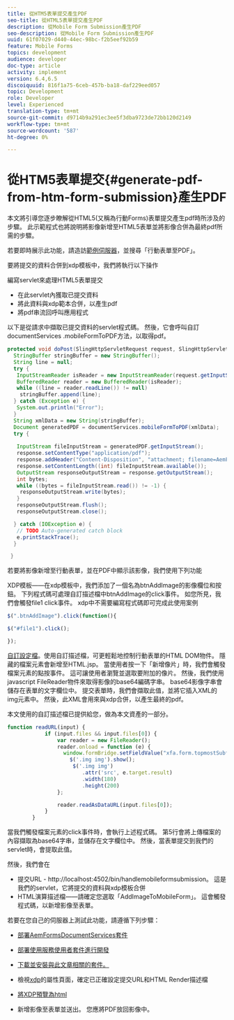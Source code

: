 ```yaml
---
title: 從HTM5表單提交產生PDF
seo-title: 從HTML5表單提交產生PDF
description: 從Mobile Form Submission產生PDF
seo-description: 從Mobile Form Submission產生PDF
uuid: 61f07029-d440-44ec-98bc-f2b5eef92b59
feature: Mobile Forms
topics: development
audience: developer
doc-type: article
activity: implement
version: 6.4,6.5
discoiquuid: 816f1a75-6ceb-457b-ba18-daf229eed057
topic: Development
role: Developer
level: Experienced
translation-type: tm+mt
source-git-commit: d9714b9a291ec3ee5f3dba9723de72bb120d2149
workflow-type: tm+mt
source-wordcount: '587'
ht-degree: 0%

---
```



# 從HTM5表單提交{#generate-pdf-from-htm-form-submission}產生PDF

本文將引導您逐步瞭解從HTML5(又稱為行動Forms)表單提交產生pdf時所涉及的步驟。 此示範程式也將說明將影像新增至HTML5表單並將影像合併為最終pdf所需的步驟。

若要即時展示此功能，請造訪[範例伺服器](https://forms.enablementadobe.com/content/samples/samples.html?query=0)，並搜尋「行動表單至PDF」。

要將提交的資料合併到xdp模板中，我們將執行以下操作

編寫servlet來處理HTML5表單提交

* 在此servlet內獲取已提交資料
* 將此資料與xdp範本合併，以產生pdf
* 將pdf串流回呼叫應用程式

以下是從請求中擷取已提交資料的servlet程式碼。 然後，它會呼叫自訂documentServices .mobileFormToPDF方法，以取得pdf。

```java
protected void doPost(SlingHttpServletRequest request, SlingHttpServletResponse response) {
  StringBuffer stringBuffer = new StringBuffer();
  String line = null;
  try {
   InputStreamReader isReader = new InputStreamReader(request.getInputStream(), "UTF-8");
   BufferedReader reader = new BufferedReader(isReader);
   while ((line = reader.readLine()) != null)
    stringBuffer.append(line);
  } catch (Exception e) {
   System.out.println("Error");
  }
  String xmlData = new String(stringBuffer);
  Document generatedPDF = documentServices.mobileFormToPDF(xmlData);
  try {
   
   InputStream fileInputStream = generatedPDF.getInputStream();
   response.setContentType("application/pdf");
   response.addHeader("Content-Disposition", "attachment; filename=AemFormsRocks.pdf");
   response.setContentLength((int) fileInputStream.available());
   OutputStream responseOutputStream = response.getOutputStream();
   int bytes;
   while ((bytes = fileInputStream.read()) != -1) {
    responseOutputStream.write(bytes);
   }
   responseOutputStream.flush();
   responseOutputStream.close();

  } catch (IOException e) {
   // TODO Auto-generated catch block
   e.printStackTrace();
  }

 }
```

若要將影像新增至行動表單，並在PDF中顯示該影像，我們使用下列功能

XDP模板——在xdp模板中，我們添加了一個名為btnAddImage的影像欄位和按鈕。 下列程式碼可處理自訂描述檔中btnAddImage的click事件。 如您所見，我們會觸發file1 click事件。 xdp中不需要編寫程式碼即可完成此使用案例

```javascript
$(".btnAddImage").click(function(){

$("#file1").click();

});
```

[自訂設定檔](https://helpx.adobe.com/livecycle/help/mobile-forms/creating-profile.html#CreatingCustomProfiles)。使用自訂描述檔，可更輕鬆地控制行動表單的HTML DOM物件。 隱藏的檔案元素會新增至HTML.jsp。 當使用者按一下「新增像片」時，我們會觸發檔案元素的點按事件。 這可讓使用者瀏覽並選取要附加的像片。 然後，我們使用javascript FileReader物件來取得影像的base64編碼字串。 base64影像字串會儲存在表單的文字欄位中。 提交表單時，我們會擷取此值，並將它插入XML的img元素中。 然後，此XML會用來與xdp合併，以產生最終的pdf。

本文使用的自訂描述檔已提供給您，做為本文資產的一部分。

```javascript
function readURL(input) {
            if (input.files && input.files[0]) {
                var reader = new FileReader();
                reader.onload = function (e) {
                  window.formBridge.setFieldValue("xfa.form.topmostSubform.Page1.base64image",reader.result);
                    $('.img img').show();
                     $('.img img')
                        .attr('src', e.target.result)
                        .width(180)
                        .height(200)
                };

                reader.readAsDataURL(input.files[0]);
            }
        }
```

當我們觸發檔案元素的click事件時，會執行上述程式碼。 第5行會將上傳檔案的內容擷取為base64字串，並儲存在文字欄位中。 然後，當表單提交到我們的servlet時，會提取此值。

然後，我們會在

* 提交URL - http://localhost:4502/bin/handlemobileformsubmission。 這是我們的servlet，它將提交的資料與xdp模板合併
* HTML演算描述檔——請確定您選取「AddImageToMobileForm」。 這會觸發程式碼，以新增影像至表單。

若要在您自己的伺服器上測試此功能，請遵循下列步驟：

* [部署AemFormsDocumentServices套件](/help/forms/assets/common-osgi-bundles/AEMFormsDocumentServices.core-1.0-SNAPSHOT.jar)

* [部署使用服務使用者套件進行開發](/help/forms/assets/common-osgi-bundles/DevelopingWithServiceUser.jar)

* [下載並安裝與此文章相關的套件。](assets/pdf-from-mobile-form-submission.zip)

* 檢視[xdp](http://localhost:4502/libs/fd/fm/gui/content/forms/formmetadataeditor.html/content/dam/formsanddocuments/schengen.xdp)的屬性頁面，確定已正確設定提交URL和HTML Render描述檔

* [將XDP預覽為html](http://localhost:4502/content/dam/formsanddocuments/schengen.xdp/jcr:content)

* 新增影像至表單並送出。 您應將PDF放回影像中。


